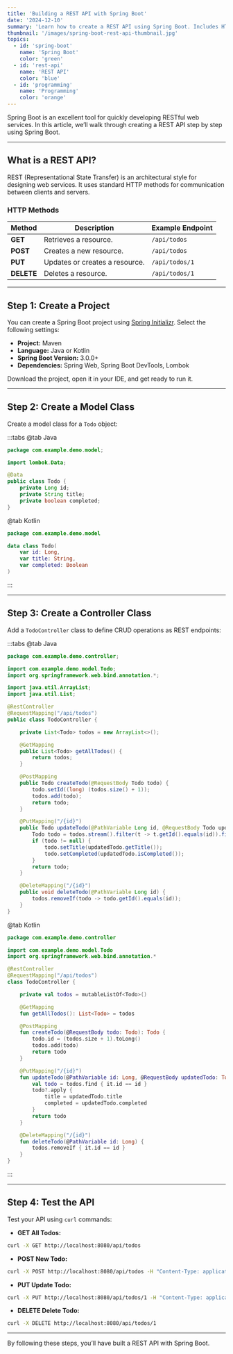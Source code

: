 ```yaml
---
title: 'Building a REST API with Spring Boot'
date: '2024-12-10'
summary: 'Learn how to create a REST API using Spring Boot. Includes HTTP methods, JSON handling, Lombok integration, and curl for testing.'
thumbnail: '/images/spring-boot-rest-api-thumbnail.jpg'
topics:
  - id: 'spring-boot'
    name: 'Spring Boot'
    color: 'green'
  - id: 'rest-api'
    name: 'REST API'
    color: 'blue'
  - id: 'programming'
    name: 'Programming'
    color: 'orange'
---
```


Spring Boot is an excellent tool for quickly developing RESTful web services. In this article, we’ll walk through creating a REST API step by step using Spring Boot.

---

## **What is a REST API?**

REST (Representational State Transfer) is an architectural style for designing web services. It uses standard HTTP methods for communication between clients and servers.

### **HTTP Methods**

| **Method** | **Description**                | **Example Endpoint** |
| ---------- | ------------------------------ | -------------------- |
| **GET**    | Retrieves a resource.          | `/api/todos`         |
| **POST**   | Creates a new resource.        | `/api/todos`         |
| **PUT**    | Updates or creates a resource. | `/api/todos/1`       |
| **DELETE** | Deletes a resource.            | `/api/todos/1`       |

---

## **Step 1: Create a Project**

You can create a Spring Boot project using [Spring Initializr](https://start.spring.io/). Select the following settings:

- **Project:** Maven
- **Language:** Java or Kotlin
- **Spring Boot Version:** 3.0.0+
- **Dependencies:** Spring Web, Spring Boot DevTools, Lombok

Download the project, open it in your IDE, and get ready to run it.

---

## **Step 2: Create a Model Class**

Create a model class for a `Todo` object:

:::tabs
@tab Java

```java
package com.example.demo.model;

import lombok.Data;

@Data
public class Todo {
    private Long id;
    private String title;
    private boolean completed;
}
```

@tab Kotlin

```kotlin
package com.example.demo.model

data class Todo(
    var id: Long,
    var title: String,
    var completed: Boolean
)
```

:::

---

## **Step 3: Create a Controller Class**

Add a `TodoController` class to define CRUD operations as REST endpoints:

:::tabs
@tab Java

```java
package com.example.demo.controller;

import com.example.demo.model.Todo;
import org.springframework.web.bind.annotation.*;

import java.util.ArrayList;
import java.util.List;

@RestController
@RequestMapping("/api/todos")
public class TodoController {

    private List<Todo> todos = new ArrayList<>();

    @GetMapping
    public List<Todo> getAllTodos() {
        return todos;
    }

    @PostMapping
    public Todo createTodo(@RequestBody Todo todo) {
        todo.setId((long) (todos.size() + 1));
        todos.add(todo);
        return todo;
    }

    @PutMapping("/{id}")
    public Todo updateTodo(@PathVariable Long id, @RequestBody Todo updatedTodo) {
        Todo todo = todos.stream().filter(t -> t.getId().equals(id)).findFirst().orElse(null);
        if (todo != null) {
            todo.setTitle(updatedTodo.getTitle());
            todo.setCompleted(updatedTodo.isCompleted());
        }
        return todo;
    }

    @DeleteMapping("/{id}")
    public void deleteTodo(@PathVariable Long id) {
        todos.removeIf(todo -> todo.getId().equals(id));
    }
}
```

@tab Kotlin

```kotlin
package com.example.demo.controller

import com.example.demo.model.Todo
import org.springframework.web.bind.annotation.*

@RestController
@RequestMapping("/api/todos")
class TodoController {

    private val todos = mutableListOf<Todo>()

    @GetMapping
    fun getAllTodos(): List<Todo> = todos

    @PostMapping
    fun createTodo(@RequestBody todo: Todo): Todo {
        todo.id = (todos.size + 1).toLong()
        todos.add(todo)
        return todo
    }

    @PutMapping("/{id}")
    fun updateTodo(@PathVariable id: Long, @RequestBody updatedTodo: Todo): Todo? {
        val todo = todos.find { it.id == id }
        todo?.apply {
            title = updatedTodo.title
            completed = updatedTodo.completed
        }
        return todo
    }

    @DeleteMapping("/{id}")
    fun deleteTodo(@PathVariable id: Long) {
        todos.removeIf { it.id == id }
    }
}
```

:::

---

## **Step 4: Test the API**

Test your API using `curl` commands:

- **GET All Todos:**

```bash
curl -X GET http://localhost:8080/api/todos
```

- **POST New Todo:**

```bash
curl -X POST http://localhost:8080/api/todos -H "Content-Type: application/json" -d '{"title": "New Todo", "completed": false}'
```

- **PUT Update Todo:**

```bash
curl -X PUT http://localhost:8080/api/todos/1 -H "Content-Type: application/json" -d '{"title": "Updated Todo", "completed": true}'
```

- **DELETE Delete Todo:**

```bash
curl -X DELETE http://localhost:8080/api/todos/1
```

---

By following these steps, you’ll have built a REST API with Spring Boot.
